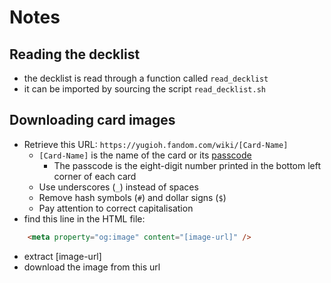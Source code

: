# Notes


## Reading the decklist

- the decklist is read through a function called `read_decklist`
- it can be imported by sourcing the script `read_decklist.sh`


## Downloading card images

- Retrieve this URL: `https://yugioh.fandom.com/wiki/[Card-Name]`
    - `[Card-Name]` is the name of the card or its [passcode](https://yugioh.fandom.com/wiki/Passcode)
        - The passcode is the eight-digit number printed in the bottom left corner of each card
    - Use underscores (`_`) instead of spaces
    - Remove hash symbols (`#`) and dollar signs (`$`)
    - Pay attention to correct capitalisation
- find this line in the HTML file:
```HTML
    <meta property="og:image" content="[image-url]" />
```
- extract [image-url]
- download the image from this url
